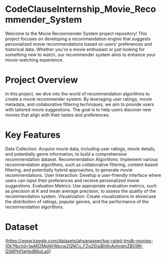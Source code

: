 # CodeClauseInternship_Movie_Recommender_System
Welcome to the Movie Recommender System project repository! This project focuses on developing a recommendation engine that suggests personalized movie recommendations based on users' preferences and historical data. Whether you're a movie enthusiast or just looking for something new to watch, our recommender system aims to enhance your movie-watching experience.

# Project Overview
In this project, we dive into the world of recommendation algorithms to create a movie recommender system. By leveraging user ratings, movie metadata, and collaborative filtering techniques, we aim to provide users with tailored movie suggestions. The goal is to help users discover new movies that align with their tastes and preferences.

# Key Features
Data Collection: Acquire movie data, including user ratings, movie details, and potentially genre information, to build a comprehensive recommendation dataset.
Recommendation Algorithms: Implement various recommendation algorithms, such as collaborative filtering, content-based filtering, and potentially hybrid approaches, to generate movie recommendations.
User Interaction: Develop a user-friendly interface where users can input their preferences and receive personalized movie suggestions.
Evaluation Metrics: Use appropriate evaluation metrics, such as precision at K and mean average precision, to assess the quality of the recommendation system.
Visualization: Create visualizations to showcase the distribution of ratings, popular genres, and the performance of the recommendation algorithms.

# Dataset
(https://www.kaggle.com/datasets/ahsanaseer/top-rated-tmdb-movies-10k?fbclid=IwAR2MpWrWpcw2QNCv_FZg2l0sjBh9xAvhrqtnZBO9K-QS6PHI1aHkdB6qLa0)
